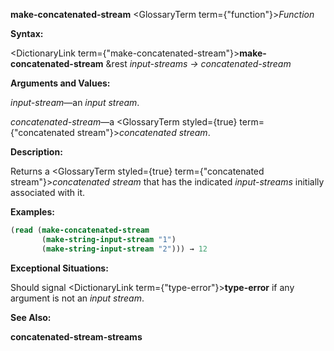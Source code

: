 **make-concatenated-stream** <GlossaryTerm  term={"function"}><i>Function</i></GlossaryTerm> 



**Syntax:** 



<DictionaryLink  term={"make-concatenated-stream"}><b>make-concatenated-stream</b></DictionaryLink> &amp;rest *input-streams → concatenated-stream* 



**Arguments and Values:** 



*input-stream*—an *input stream*. 



*concatenated-stream*—a <GlossaryTerm styled={true} term={"concatenated stream"}><i>concatenated stream</i></GlossaryTerm>. 



**Description:** 



Returns a <GlossaryTerm styled={true} term={"concatenated stream"}><i>concatenated stream</i></GlossaryTerm> that has the indicated *input-streams* initially associated with it. 

**Examples:**
```lisp
(read (make-concatenated-stream 
       (make-string-input-stream "1") 
       (make-string-input-stream "2"))) → 12 
```
**Exceptional Situations:** 



Should signal <DictionaryLink  term={"type-error"}><b>type-error</b></DictionaryLink> if any argument is not an *input stream*. 



**See Also:** 



**concatenated-stream-streams** 







 



 



